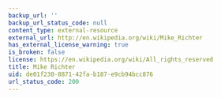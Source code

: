 ```yaml
---
backup_url: ''
backup_url_status_code: null
content_type: external-resource
external_url: http://en.wikipedia.org/wiki/Mike_Richter
has_external_license_warning: true
is_broken: false
license: https://en.wikipedia.org/wiki/All_rights_reserved
title: Mike Richter
uid: de01f230-8871-42fa-b187-e9cb94bcc876
url_status_code: 200
---
```


